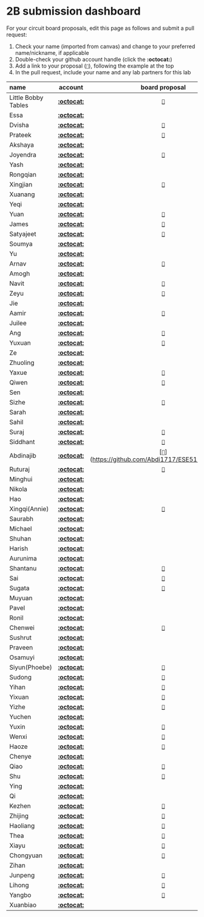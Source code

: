 # 2B submission dashboard


For your circuit board proposals, edit this page as follows and submit a pull request:
1. Check your name (imported from canvas) and change to your preferred name/nickname, if applicable
2. Double-check your github account handle (click the **:octocat:**)
3. Add a link to your proposal (`📌`), following the example at the top
4. In the pull request, include your name and any lab partners for this lab


| name                                      | account                                                                                         | board proposal                                                                                                                                          |
| :---------------------------------------- | :---------------------------------------------------------------------------------------------: | :-----------------------------------------------------------------------------------------------------------------------------------------------------: |
| Little Bobby Tables                       | [**:octocat:**](https://xkcd.com/327/)                                                          | [`📌`](https://www.explainxkcd.com/wiki/index.php/Little_Bobby_Tables)                                                                                  |
| Essa                                      | [**:octocat:**](https://github.com/essaalk)                                                     |                                                                                                                                                         |
| Dvisha                                    | [**:octocat:**](https://github.com/dvishab)                                                     | [`📌`](https://docs.google.com/document/d/1S8FRkwQQhEYfprPQ83MPl8qtN2SejIz1PUUWwOHY-D4/edit)                                                            |
| Prateek                                   | [**:octocat:**](https://github.com/prateekbashista)                                             | [`📌`](https://github.com/prateekbashista/ESE-5190-Documents/blob/39fc4a9d17130083324c1595c44e241c5d47742f/Board%20Proposal.md)                         |
| Akshaya                                   | [**:octocat:**](https://github.com/AkshayaBhati)                                                |                                                                                                                                                         |
| Joyendra                                  | [**:octocat:**](https://github.com/joyendra)                                                    | [`📌`](https://github.com/joyendra/ESE519-Lab2-intoTheVoid/blob/main/Lab%202B/board_proposal.md)                                                        |
| Yash                                      | [**:octocat:**](https://github.com/yash-mb)                                                     |                                                                                                                                                         |
| Rongqian                                  | [**:octocat:**](https://github.com/WillChan9)                                                   |                                                                                                                                                         |
| Xingjian                                  | [**:octocat:**](https://github.com/AndYmeisterrrrr)                                             | [`📌`](https://github.com/AndYmeisterrrrr/ese5190_lab2BXingjian-Chen)                                                                                   |
| Xuanang                                   | [**:octocat:**](https://github.com/IndigoQuadratic)                                             |                                                                                                                                                         |
| Yeqi                                      | [**:octocat:**](https://github.com/villyye97)                                                   |                                                                                                                                                         |
| Yuan                                      | [**:octocat:**](https://github.com/ChiYuan9)                                                    | [`📌`](https://github.com/ChiYuan9/ESE5190-Lab2B)                                                                                                       |
| James                                     | [**:octocat:**](https://github.com/jciardullo)                                                  | [`📌`](https://github.com/jciardullo/ese519-lab2b-proposal/blob/main/README.md)                                                                         |
| Satyajeet                                 | [**:octocat:**](https://github.com/satyajeetburla)                                              | [`📌`](https://github.com/satyajeetburla/Lab-2B-Proposal)                                                                                           |
| Soumya                                    | [**:octocat:**](https://github.com/unlim-int-soumya)                                            |                                                                                                                                                         |
| Yu                                        | [**:octocat:**](https://github.com/skyfall88888)                                                |                                                                                                                                                         |
| Arnav                                     | [**:octocat:**](https://github.com/arnavgadre)                                                  | [`📌`](https://github.com/arnavgadre/Lab2b_esp_Arnav/blob/main/README.md)                                                                               |
| Amogh                                     | [**:octocat:**](https://github.com/amoghgajare)                                                 |                                                                                                                                                         |
| Navit                                     | [**:octocat:**](https://github.com/navgill4)                                                    | [`📌`](https://github.com/navgill4/LAB2B-Board-proposal)                                                                                                |
| Zeyu                                      | [**:octocat:**](https://github.com/zgu74)                                                       | [`📌`](https://github.com/zgu74/ESE-5190-Lab-2B-proposal.git)                                                                                           |
| Jie                                       | [**:octocat:**](https://github.com/katrinaji)                                                   |                                                                                                                                                         |
| Aamir                                     | [**:octocat:**](https://github.com/aamirabbaskhambaty)                                          | [`📌`](https://github.com/aamirabbaskhambaty/ESE519-401-Lab2B-Proposal)                                                                                 |
| Juilee                                    | [**:octocat:**](https://github.com/JuiUpenn11)                                                  |                                                                                                                                                         |
| Ang                                       | [**:octocat:**](https://github.com/AngLi-00)                                                    | [`📌`](https://github.com/AngLi-00/ese5190-lab2b/blob/main/README.md)                                                                                   |
| Yuxuan                                    | [**:octocat:**](https://github.com/Yuxuan-Li295)                                                | [`📌`](https://github.com/anniepan8215/ESE519_lab2B)                                                                                                    |
| Ze                                        | [**:octocat:**](https://github.com/kop123meter)                                                 |                                                                                                                                                         |
| Zhuoling                                  | [**:octocat:**](https://github.com/Zhuoling11)                                                  |                                                                                                                                                         |
| Yaxue                                     | [**:octocat:**](https://github.com/Maxi0427)                                                    | [`📌`](https://github.com/Maxi0427/ESE519_lab2b/blob/main/Readme.md)                                                                                    |
| Qiwen                                     | [**:octocat:**](https://github.com/Dang0v)                                                      | [`📌`](https://github.com/Dang0v/ese5190-lab02b-proposal)                                                                                               |
| Sen                                       | [**:octocat:**](https://github.com/SEN316)                                                      |                                                                                                                                                         |
| Sizhe                                     | [**:octocat:**](https://github.com/MaxMa6150)                                                   | [`📌`](https://github.com/MaxMa6150/LAB2B_Proposal/blob/main/README.md)                                                                                 |
| Sarah                                     | [**:octocat:**](https://github.com/samalott)                                                    |                                                                                                                                                         |
| Sahil                                     | [**:octocat:**](https://github.com/Sahil-M-M)                                                   |                                                                                                                                                         |
| Suraj                                     | [**:octocat:**](https://github.com/SurajMarthy1001)                                             | [`📌`](https://github.com/SurajMarthy1001/ESE5190_2B_Proposal_SURAJ/blob/aa3fe5352bfb0501f3149bd43af39a714a96ba21/README.md)                            |
| Siddhant                                  | [**:octocat:**](https://github.com/Siddmathur14)                                                | [`📌`](https://github.com/Siddmathur14/ESE-5190_Lab_2B/blob/main/README.md)                                                                             |
| Abdinajib                                 | [**:octocat:**](https://github.com/Abdi1717)                                                    | [`📌`]  (https://github.com/Abdi1717/ESE5192BProposal)                                                                                                                                                       |
| Ruturaj                                   | [**:octocat:**](https://github.com/Ruturajn)                                                    | [`📌`](https://github.com/Ruturajn/Lab2b-esp/blob/main/README.md)                                                                                       |
| Minghui                                   | [**:octocat:**](https://github.com/minghuin)                                                    |                                                                                                                                                         |
| Nikola                                    | [**:octocat:**](https://github.com/ndobrad)                                                     |                                                                                                                                                         |
| Hao                                       | [**:octocat:**](https://github.com/ryanhpan)                                                    |                                                                                                                                                         |
| Xingqi(Annie)                             | [**:octocat:**](https://github.com/anniepan8215)                                                | [`📌`](https://github.com/anniepan8215/ESE519_lab2B.git)                                                                                                |
| Saurabh                                   | [**:octocat:**](https://github.com/saurabhparulekar24)                                          |                                                                                                                                                         |
| Michael                                   | [**:octocat:**](https://github.com/mvpeters)                                                    |                                                                                                                                                         |
| Shuhan                                    | [**:octocat:**](https://github.com/QSHANSSS)                                                    |                                                                                                                                                         |
| Harish                                    | [**:octocat:**](https://github.com/harishramesh98)                                              |                                                                                                                                                         |
| Aurunima                                  | [**:octocat:**](https://github.com/Aurunima)                                                    |                                                                                                                                                         |
| Shantanu                                  | [**:octocat:**](https://github.com/Shantykins)                                                  | [`📌`](https://github.com/Shantykins/ESE519_LAB2B/blob/main/README.md)                                                                                  |
| Sai                                       | [**:octocat:**](https://github.com/koushik-sss)                                                 | [`📌`](https://github.com/koushik-sss/2B-PROPOSAL-SAI)                                                                                                  |
| Sugata                                    | [**:octocat:**](https://github.com/sugahiraeth)                                                 | [`📌`](https://github.com/sugahiraeth/Lab2Bese5190/blob/main/README.md)                                                                                 |
| Muyuan                                    | [**:octocat:**](https://github.com/ILandingI)                                                   |                                                                                                                                                         |
| Pavel                                     | [**:octocat:**](https://github.com/pashashusharin)                                              |                                                                                                                                                         |
| Ronil                                     | [**:octocat:**](https://github.com/ronils428)                                                   |                                                                                                                                                         |
| Chenwei                                   | [**:octocat:**](https://github.com/Chenwei-Tang)                                                | [`📌`](https://github.com/Chenwei-Tang/lab2B/blob/main/proposal.md)                                                                                     |
| Sushrut                                   | [**:octocat:**](https://github.com/sushrut-upenn)                                               |                                                                                                                                                         |
| Praveen                                   | [**:octocat:**](https://github.com/Praveen-Raj-u-s)                                             |                                                                                                                                                         |
| Osamuyi                                   | [**:octocat:**](https://github.com/Osamuyi97)                                                   |                                                                                                                                                         |
| Siyun(Phoebe)                             | [**:octocat:**](https://github.com/Phoebe-www)                                                  | [`📌`](https://github.com/Phoebe-www/Lab2b_Proposal)                                                                                                    |
| Sudong                                    | [**:octocat:**](https://github.com/sudong-wang)                                                 | [`📌`]( https://github.com/sudong-wang/lab-2b-proposal)                                                                                                 |
| Yihan                                     | [**:octocat:**](https://github.com/WenyuWang1)                                                  | [`📌`]( https://github.com/WenyuWang1/ESE519-401-Lab2B-Proposal.git)                                                                                    |
| Yixuan                                    | [**:octocat:**](https://github.com/Sharonun)                                                    | [`📌`](https://github.com/Sharonun/Lab2B-brief-proposal)                                                                                                |
| Yizhe                                     | [**:octocat:**](https://github.com/ApolloW1)                                                    | [`📌`](https://github.com/ApolloW1/ESE519_lab2b)                                                                                                        |
| Yuchen                                    | [**:octocat:**](https://github.com/YuchenWang0303)                                              |                                                                                                                                                         |
| Yuxin                                     | [**:octocat:**](https://github.com/Ariiees)                                                     | [`📌`](https://github.com/anniepan8215/ESE519_lab2B.git)                                                                                                |
| Wenxi                                     | [**:octocat:**](https://github.com/wenxiwei00)                                                  | [`📌`](https://github.com/wenxiwei00/lab-2B/blob/main/README.md)                                                                                        |
| Haoze                                     | [**:octocat:**](https://github.com/TomGoh)                                                      | [`📌`](https://github.com/TomGoh/ese5190-logs/blob/main/Lab%202B%20RP2040%20Expansion%20Proposal.md )                                                   |
| Chenye                                    | [**:octocat:**](https://github.com/xcyxcyxcyxcy)                                                |                                                                                                                                                         |
| Qiao                                      | [**:octocat:**](https://github.com/23qiaoqiaoo)                                                 | [`📌`](https://github.com/23qiaoqiaoo/ese519-lab2-proposal.git)                                                                                         |                                                 
| Shu                                       | [**:octocat:**](https://github.com/shux3)                                                       | [`📌`](https://github.com/shux3/ese5190_lab2B_proposal/blob/main/README.md)                                                                             |
| Ying                                      | [**:octocat:**](https://github.com/real-YingXu)                                                 |                                                                                                                                                         |
| Qi                                        | [**:octocat:**](https://github.com/sueqixue)                                                    |                                                                                                                                                         |
| Kezhen                                    | [**:octocat:**](https://github.com/akiyamask)                                                   | [`📌`](https://github.com/akiyamask/Proposal-519/blob/main/README.md)                                                                                   |
| Zhijing                                   | [**:octocat:**](https://github.com/ZhijingY)                                                    | [`📌`](https://github.com/ZhijingY/ESE519_Lab2B/blob/main/README.md)                                                                                    |                                                                   |
| Haoliang                                  | [**:octocat:**](https://github.com/HaoliangYou)                                                 | [`📌`](https://github.com/HaoliangYou/ese5190-2022-lab2b-proposal)                                                                                      |
| Thea                                      | [**:octocat:**](https://github.com/Thea-E)                                                      | [`📌`](https://docs.google.com/document/d/1-GNJAQVkn35uTLNDhJ7taiKcqtca-plt31z2pwUq-nw/edit?usp=sharing)                                                |   
| Xiayu                                     | [**:octocat:**](https://github.com/Xiaayu)                                                      | [`📌`](https://github.com/Xiaayu/Lab2_Proposal/blob/main/README.md)                                                                                     |
| Chongyuan                                 | [**:octocat:**](https://github.com/Ryan66666)                                                   | [`📌`](https://github.com/Ryan66666/lab2bproposal)                                                                                                      |
| Zihan                                     | [**:octocat:**](https://github.com/zizhanghan)                                                  |                                                                                                                                                         |
| Junpeng                                   | [**:octocat:**](https://github.com/PZZ97)                                                       | [`📌`](https://github.com/PZZ97/ese519-lab2b-all)                                                                                                       |
| Lihong                                    | [**:octocat:**](https://github.com/lihzhao14)                                                   | [`📌`](https://github.com/lihzhao14/ese-5190-lab2-B/blob/main/Proposal.md)                                                                              |
| Yangbo                                    | [**:octocat:**](https://github.com/yangbozh)                                                    | [`📌`](https://github.com/yangbozh/ese519_codes/blob/main/lab2b/README.md)                                                                              |
| Xuanbiao                                  | [**:octocat:**](https://github.com/AkoZhu)                                                      |                                                                                                                                                         |
